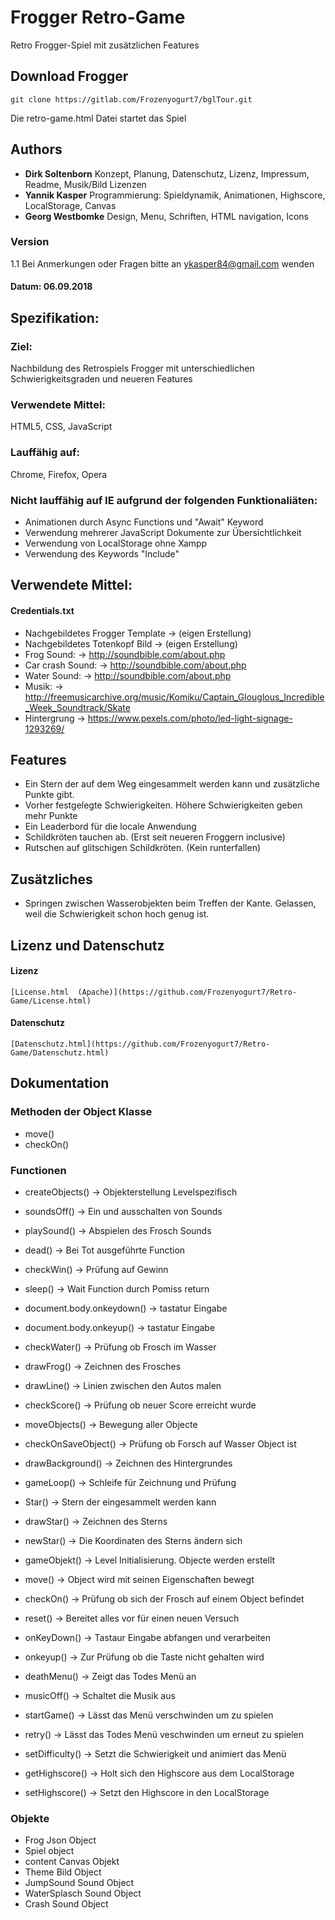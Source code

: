 # Frogger Retro-Game
Retro Frogger-Spiel mit zusätzlichen Features 

## Download Frogger

```
git clone https://gitlab.com/Frozenyogurt7/bglTour.git
```

Die retro-game.html Datei startet das Spiel



## Authors

* **Dirk Soltenborn** Konzept, Planung, Datenschutz, Lizenz, Impressum, Readme, Musik/Bild Lizenzen
* **Yannik Kasper** Programmierung: Spieldynamik, Animationen, Highscore, LocalStorage, Canvas
* **Georg Westbomke** Design, Menu, Schriften, HTML navigation, Icons



### Version
1.1 Bei Anmerkungen oder Fragen bitte an ykasper84@gmail.com wenden
#### Datum: 06.09.2018

## Spezifikation:

### Ziel:            
Nachbildung des Retrospiels Frogger mit unterschiedlichen Schwierigkeitsgraden und neueren Features
### Verwendete Mittel: 
HTML5, CSS, JavaScript
### Lauffähig auf:   
Chrome, Firefox, Opera
### Nicht lauffähig auf IE aufgrund der folgenden Funktionaliäten:
* Animationen durch Async Functions und "Await" Keyword
* Verwendung mehrerer JavaScript Dokumente zur Übersichtlichkeit
* Verwendung von LocalStorage ohne Xampp
* Verwendung des Keywords "Include"



## Verwendete Mittel:
#### Credentials.txt
* Nachgebildetes Frogger Template -> (eigen Erstellung)
* Nachgebildetes Totenkopf Bild   -> (eigen Erstellung)  
* Frog Sound:                     -> http://soundbible.com/about.php
* Car crash Sound:                -> http://soundbible.com/about.php
* Water Sound:                    -> http://soundbible.com/about.php
* Musik:                          -> http://freemusicarchive.org/music/Komiku/Captain_Glouglous_Incredible_Week_Soundtrack/Skate
* Hintergrung                     -> https://www.pexels.com/photo/led-light-signage-1293269/


## Features
* Ein Stern der auf dem Weg eingesammelt werden kann und zusätzliche Punkte gibt.
* Vorher festgelegte Schwierigkeiten. Höhere Schwierigkeiten geben mehr Punkte
* Ein Leaderbord für die locale Anwendung
* Schildkröten tauchen ab. (Erst seit neueren Froggern inclusive)
* Rutschen auf glitschigen Schildkröten. (Kein runterfallen)

## Zusätzliches
* Springen zwischen Wasserobjekten beim Treffen der Kante. Gelassen, weil die Schwierigkeit schon hoch genug ist.

## Lizenz und Datenschutz

#### Lizenz
```
[License.html  (Apache)](https://github.com/Frozenyogurt7/Retro-Game/License.html)
```

#### Datenschutz
```
[Datenschutz.html](https://github.com/Frozenyogurt7/Retro-Game/Datenschutz.html)
```

## Dokumentation

### Methoden der Object Klasse
* move()
* checkOn()

### Functionen
* createObjects()			  -> Objekterstellung Levelspezifisch
  
* soundsOff()                 -> Ein und ausschalten von Sounds
* playSound()                 -> Abspielen des Frosch Sounds
* dead()                      -> Bei Tot ausgeführte Function
* checkWin()                  -> Prüfung auf Gewinn
* sleep()                     -> Wait Function durch Pomiss return
* document.body.onkeydown()   -> tastatur Eingabe
* document.body.onkeyup()     -> tastatur Eingabe
* checkWater()                -> Prüfung ob Frosch im Wasser
* drawFrog()                  -> Zeichnen des Frosches
* drawLine()                  -> Linien zwischen den Autos malen
* checkScore()                -> Prüfung ob neuer Score erreicht wurde
* moveObjects()               -> Bewegung aller Objecte
* checkOnSaveObject()         -> Prüfung ob Forsch auf Wasser Object ist
* drawBackground()            -> Zeichnen des Hintergrundes
* gameLoop()                  -> Schleife für Zeichnung und Prüfung 
* Star()                      -> Stern der eingesammelt werden kann
* drawStar()                  -> Zeichnen des Sterns
* newStar()                   -> Die Koordinaten des Sterns ändern sich
* gameObjekt()				  -> Level Initialisierung. Objecte werden erstellt
* move()					  -> Object wird mit seinen Eigenschaften bewegt
* checkOn()					  -> Prüfung ob sich der Frosch auf einem Object befindet
* reset()				      -> Bereitet alles vor für einen neuen Versuch		
* onKeyDown()				  -> Tastaur Eingabe abfangen und verarbeiten
* onkeyup()					  -> Zur Prüfung ob die Taste nicht gehalten wird
* deathMenu()				  -> Zeigt das Todes Menü an	
* musicOff()				  -> Schaltet die Musik aus
* startGame()				  -> Lässt das Menü verschwinden um zu spielen
* retry()					  -> Lässt das Todes Menü veschwinden um erneut zu spielen
* setDifficulty()			  -> Setzt die Schwierigkeit und animiert das Menü
* getHighscore()			  -> Holt sich den Highscore aus dem LocalStorage
* setHighscore()			  -> Setzt den Highscore in den LocalStorage	

### Objekte
* Frog Json Object
* Spiel object
* content Canvas Objekt
* Theme Bild Object
* JumpSound Sound Object
* WaterSplasch Sound Object
* Crash Sound Object
